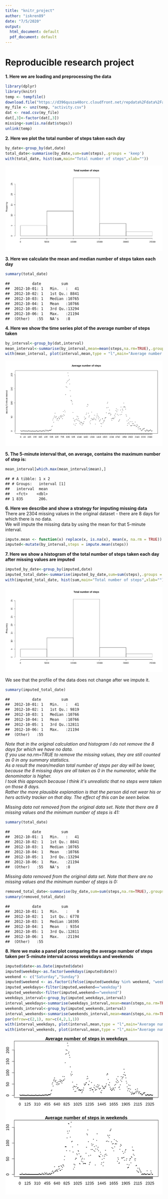 ```yaml
---
title: "knitr_project"
author: "iskren89"
date: "7/5/2020"
output:
  html_document: default
  pdf_document: default
---
```

# Reproducible research project
  
**1. Here we are loading and preprocessing the data**  

```r
library(dplyr)
library(knitr)
temp <- tempfile()
download.file("https://d396qusza40orc.cloudfront.net/repdata%2Fdata%2Factivity.zip",temp)
my_file <- unz(temp, "activity.csv")
dat <- read.csv(my_file)
dat[,3]<-factor(dat[,3])
missing<-sum(is.na(dat$steps))
unlink(temp)
```
  
**2. Here we plot the total number of steps taken each day**   

```r
by_date<-group_by(dat,date)
total_date<-summarise(by_date,sum=sum(steps),.groups = 'keep')
with(total_date, hist(sum,main="Total number of steps",xlab=""))
```

![plot of chunk unnamed-chunk-2](figure/unnamed-chunk-2-1.png)
  
**3. Here we calculate the mean and median number of steps taken each day**  

```r
summary(total_date)
```

```
##          date         sum       
##  2012-10-01: 1   Min.   :   41  
##  2012-10-02: 1   1st Qu.: 8841  
##  2012-10-03: 1   Median :10765  
##  2012-10-04: 1   Mean   :10766  
##  2012-10-05: 1   3rd Qu.:13294  
##  2012-10-06: 1   Max.   :21194  
##  (Other)   :55   NA's   :8
```
  
**4. Here we show the time series plot of the average number of steps taken**   

```r
by_interval<-group_by(dat,interval)
mean_interval<-summarise(by_interval,mean=mean(steps,na.rm=TRUE),.groups = 'keep')
with(mean_interval, plot(interval,mean,type = "l",main="Average number of steps",ylab="steps by 5-minute interval"))
```

![plot of chunk unnamed-chunk-4](figure/unnamed-chunk-4-1.png)
  
**5. The 5-minute interval that, on average, contains the maximum number of step is:**  

```r
mean_interval[which.max(mean_interval$mean),]
```

```
## # A tibble: 1 x 2
## # Groups:   interval [1]
##   interval  mean
##   <fct>    <dbl>
## 1 835       206.
```
  
**6. Here we describe and show a strategy for imputing missing data**  
There are 2304 missing values in the original dataset - there are 8 days for which there is no data.  
We will impute the missing data by using the mean for that 5-minute interval.  

```r
impute.mean <- function(x) replace(x, is.na(x), mean(x, na.rm = TRUE))
imputed<-mutate(by_interval,steps = impute.mean(steps))
```
  
**7. Here we show a histogram of the total number of steps taken each day after missing values are imputed**   

```r
imputed_by_date<-group_by(imputed,date)
imputed_total_date<-summarise(imputed_by_date,sum=sum(steps),.groups = 'keep')
with(imputed_total_date, hist(sum,main="Total number of steps",xlab=""))
```

![plot of chunk unnamed-chunk-7](figure/unnamed-chunk-7-1.png)
  
We see that the profile of the data does not change after we impute it.  

```r
summary(imputed_total_date)
```

```
##          date         sum       
##  2012-10-01: 1   Min.   :   41  
##  2012-10-02: 1   1st Qu.: 9819  
##  2012-10-03: 1   Median :10766  
##  2012-10-04: 1   Mean   :10766  
##  2012-10-05: 1   3rd Qu.:12811  
##  2012-10-06: 1   Max.   :21194  
##  (Other)   :55
```
  
*Note that in the original calculation and histogram I do not remove the 8 days for which we have no data.*  
*If you use na.rm=TRUE to remove the missing values, they are still counted as 0 in any summary statistics.*  
*As a result the mean/median total number of steps per day will be lower, because the 8 missing days are all taken as 0 in the numerator, while the denominator is higher.*  
*I took this approach because I think it's unrealistic that no steps were taken on those 8 days.*  
*Rather the more plausible explanation is that the person did not wear his or hers activity tracker on that day. The effect of this can be seen below.*   
  
*Missing data not removed from the original data set. Note that there are 8 missing values and the minimum number of steps is 41:*  

```r
summary(total_date)
```

```
##          date         sum       
##  2012-10-01: 1   Min.   :   41  
##  2012-10-02: 1   1st Qu.: 8841  
##  2012-10-03: 1   Median :10765  
##  2012-10-04: 1   Mean   :10766  
##  2012-10-05: 1   3rd Qu.:13294  
##  2012-10-06: 1   Max.   :21194  
##  (Other)   :55   NA's   :8
```
  
*Missing data removed from the original data set. Note that there are no missing values and the minimum number of steps is 0:*  

```r
removed_total_date<-summarise(by_date,sum=sum(steps,na.rm=TRUE),.groups = 'keep')
summary(removed_total_date)
```

```
##          date         sum       
##  2012-10-01: 1   Min.   :    0  
##  2012-10-02: 1   1st Qu.: 6778  
##  2012-10-03: 1   Median :10395  
##  2012-10-04: 1   Mean   : 9354  
##  2012-10-05: 1   3rd Qu.:12811  
##  2012-10-06: 1   Max.   :21194  
##  (Other)   :55
```
  
**8. Here we make a panel plot comparing the average number of steps taken per 5-minute interval across weekdays and weekends**  

```r
imputed$date<-as.Date(imputed$date)
imputed$weekday<-as.factor(weekdays(imputed$date))
weekend <- c("Saturday","Sunday")
imputed$weekend <- as.factor(ifelse(imputed$weekday %in% weekend, "weekend","weekday"))
imputed_weekdays<-filter(imputed,weekend=="weekday")
imputed_weekends<-filter(imputed,weekend=="weekend")
weekdays_interval<-group_by(imputed_weekdays,interval)
interval_weekdays<-summarise(weekdays_interval,mean=mean(steps,na.rm=TRUE),.groups = 'keep')
weekends_interval<-group_by(imputed_weekends,interval)
interval_weekends<-summarise(weekends_interval,mean=mean(steps,na.rm=TRUE),.groups = 'keep')
par(mfrow=c(2,1), mar=c(4,2,1,1))
with(interval_weekdays, plot(interval,mean,type = "l",main="Average number of steps in weekdays"))
with(interval_weekends, plot(interval,mean,type = "l",main="Average number of steps in weekends"))
```

![plot of chunk unnamed-chunk-11](figure/unnamed-chunk-11-1.png)

